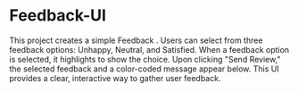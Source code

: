 # Feedback-UI
This project creates a simple Feedback . Users can select from three feedback options: Unhappy, Neutral, and Satisfied. When a feedback option is selected, it highlights to show the choice. Upon clicking "Send Review," the selected feedback and a color-coded message appear below. This UI provides a clear, interactive way to gather user feedback.
